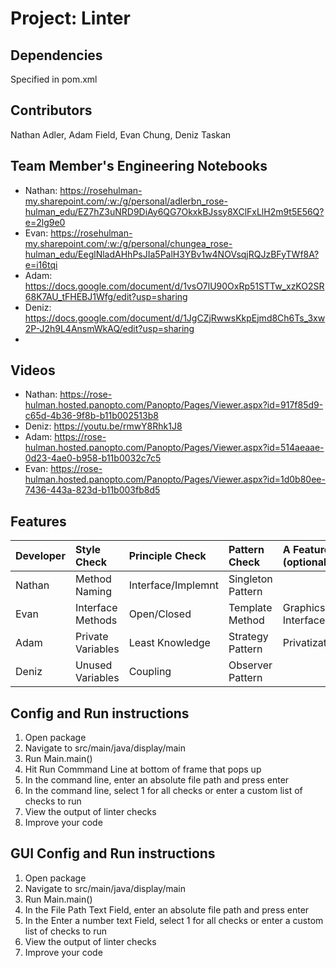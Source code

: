 # Project: Linter

## Dependencies
Specified in pom.xml

## Contributors
Nathan Adler, Adam Field, Evan Chung, Deniz Taskan

## Team Member's Engineering Notebooks 
- Nathan: https://rosehulman-my.sharepoint.com/:w:/g/personal/adlerbn_rose-hulman_edu/EZ7hZ3uNRD9DiAy6QG7OkxkBJssy8XClFxLlH2m9t5E56Q?e=2lg9e0
- Evan: https://rosehulman-my.sharepoint.com/:w:/g/personal/chungea_rose-hulman_edu/EeglNladAHhPsJIa5PalH3YBv1w4NOVsqjRQJzBFyTWf8A?e=i16tqi
- Adam: https://docs.google.com/document/d/1vsO7lU90OxRp51STTw_xzKO2SR68K7AU_tFHEBJ1Wfg/edit?usp=sharing
- Deniz: https://docs.google.com/document/d/1JgCZjRwwsKkpEjmd8Ch6Ts_3xw2P-J2h9L4AnsmWkAQ/edit?usp=sharing
- 
## Videos
- Nathan: https://rose-hulman.hosted.panopto.com/Panopto/Pages/Viewer.aspx?id=917f85d9-c65d-4b36-9f8b-b11b002513b8
- Deniz: https://youtu.be/rmwY8Rhk1J8
- Adam: https://rose-hulman.hosted.panopto.com/Panopto/Pages/Viewer.aspx?id=514aeaae-0d23-4ae0-b958-b11b0032c7c5
- Evan: https://rose-hulman.hosted.panopto.com/Panopto/Pages/Viewer.aspx?id=1d0b80ee-7436-443a-823d-b11b003fb8d5

## Features
| Developer | Style Check     | Principle Check | Pattern Check    | A Feature (optional) |
|:----------|:----------------|:----------------|:-----------------|:---------------------|
| Nathan    |Method Naming    |Interface/Implemnt|Singleton Pattern|                      |
| Evan      |Interface Methods| Open/Closed     | Template Method  |  Graphics Interface  |
| Adam      |Private Variables| Least Knowledge | Strategy Pattern |      Privatization   |
| Deniz     |Unused Variables | Coupling        | Observer Pattern |                      |

## Config and Run instructions
1. Open package
2. Navigate to src/main/java/display/main
3. Run Main.main()
4. Hit Run Commmand Line at bottom of frame that pops up
5. In the command line, enter an absolute file path and press enter
6. In the command line, select 1 for all checks or enter a custom list of checks to run
7. View the output of linter checks
8. Improve your code

## GUI Config and Run instructions
1. Open package
2. Navigate to src/main/java/display/main
3. Run Main.main()
4. In the File Path Text Field, enter an absolute file path and press enter
5. In the Enter a number text Field, select 1 for all checks or enter a custom list of checks to run
6. View the output of linter checks
7. Improve your code
